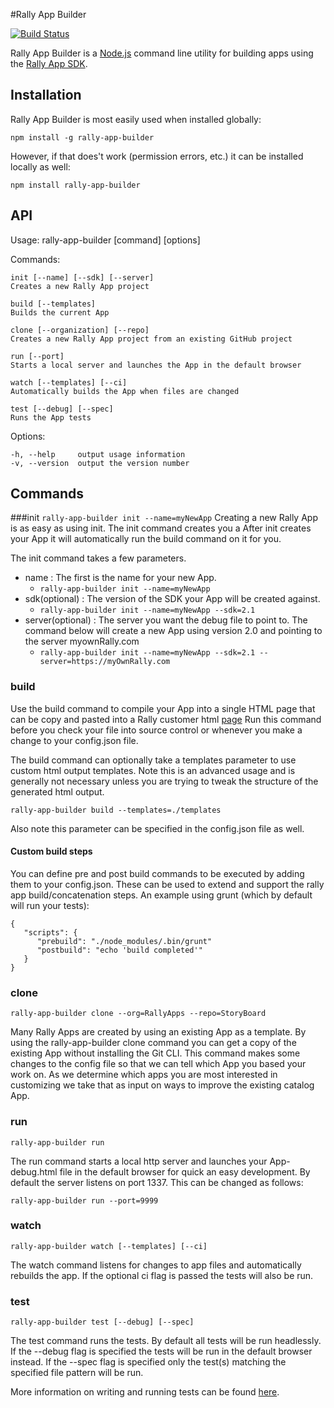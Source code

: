 #Rally App Builder

[![Build Status](https://travis-ci.org/RallyApps/rally-app-builder.png?branch=master)](https://travis-ci.org/RallyApps/rally-app-builder)

Rally App Builder is a [Node.js](http://nodejs.org/) command line utility for building apps using the [Rally App SDK](https://help.rallydev.com/apps/2.1/doc/).

## Installation

Rally App Builder is most easily used when installed globally:

`npm install -g rally-app-builder`

However, if that does't work (permission errors, etc.) it can be installed locally as well:

`npm install rally-app-builder`

## API

  Usage: rally-app-builder [command] [options]

  Commands:

    init [--name] [--sdk] [--server]
    Creates a new Rally App project

    build [--templates]
    Builds the current App

    clone [--organization] [--repo]
    Creates a new Rally App project from an existing GitHub project

    run [--port]
    Starts a local server and launches the App in the default browser

    watch [--templates] [--ci]
    Automatically builds the App when files are changed
    
    test [--debug] [--spec]
    Runs the App tests

  Options:

    -h, --help     output usage information
    -v, --version  output the version number


## Commands

###init
`rally-app-builder init --name=myNewApp`
Creating a new Rally App is as easy as using init. The init command creates you a  After init creates your App it will automatically run the build command on it for you.

The init command takes a few parameters.  
*  name : The first is the name for your new App.
    *  `rally-app-builder init --name=myNewApp`
*  sdk(optional) : The version of the SDK your App will be created against.
    *  `rally-app-builder init --name=myNewApp --sdk=2.1`
*  server(optional) : The server you want the debug file to point to. The command below will create a new App using version 2.0 and pointing to the server myownRally.com
    *  `rally-app-builder init --name=myNewApp --sdk=2.1 --server=https://myOwnRally.com`

### build

Use the build command to compile your App into a single HTML page that can be copy and pasted into a Rally customer html [page](http://www.rallydev.com/custom-html)
Run this command before you check your file into source control or whenever you make a change to your config.json file.

The build command can optionally take a templates parameter to use custom html output templates.  Note this is an advanced usage and is generally not necessary unless you are trying to tweak the structure of the generated html output.

`rally-app-builder build --templates=./templates`

Also note this parameter can be specified in the config.json file as well.

#### Custom build steps

You can define pre and post build commands to be executed by adding them to your config.json. These can be used to extend and support the rally app build/concatenation steps. An example using grunt (which by default will run your tests):
```
{
   "scripts": {
      "prebuild": "./node_modules/.bin/grunt"
      "postbuild": "echo 'build completed'"
   }
}
```

### clone
`rally-app-builder clone --org=RallyApps --repo=StoryBoard`

Many Rally Apps are created by using an existing App as a template.
By using the rally-app-builder clone command you can get a copy of the existing App without installing the Git CLI.
This command makes some changes to the config file so that we can tell which App you based your work on. As we determine
which apps you are most interested in customizing we take that as input on ways to improve the existing catalog App.

### run
`rally-app-builder run`

The run command starts a local http server and launches your App-debug.html file in the default browser for quick an easy development.
By default the server listens on port 1337.  This can be changed as follows:

`rally-app-builder run --port=9999`

### watch
`rally-app-builder watch [--templates] [--ci]`

The watch command listens for changes to app files and automatically rebuilds the app.
If the optional ci flag is passed the tests will also be run.

### test
`rally-app-builder test [--debug] [--spec]`

The test command runs the tests.  By default all tests will be run headlessly.
If the --debug flag is specified the tests will be run in the default browser instead.
If the --spec flag is specified only the test(s) matching the specified file pattern will be run.

More information on writing and running tests can be found [here](testing.markdown).



